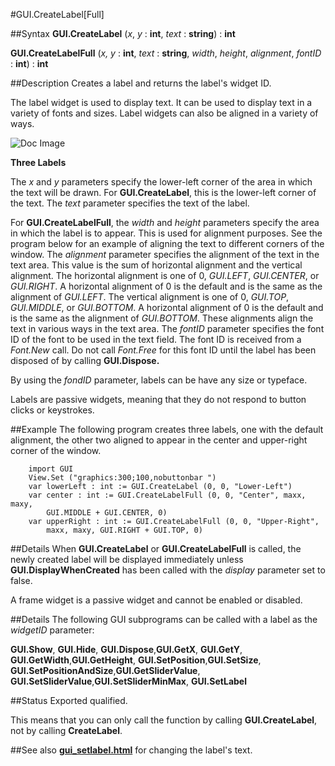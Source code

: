 
#GUI.CreateLabel[Full]

##Syntax
**GUI.CreateLabel** (_x_, _y_ : **int**, _text_ : **string**) : **int**

**GUI.CreateLabelFull** (_x,_ _y_ : **int**, _text_ : **string**,     _width_, _height_, _alignment_, _fontID_ : **int**) : **int**


##Description
Creates a label and returns the label's widget ID. 

The label widget is used to display text. It can be used to display text in a variety of fonts and sizes. Label widgets can also be aligned in a variety of ways.



![Doc Image](gui_createlabel_full01.gif)

**Three Labels**

The _x_ and _y_ parameters specify the lower-left corner of the area in which the text will be drawn. For **GUI.CreateLabel**, this is the lower-left corner of the text. The _text_ parameter specifies the text of the label.

For **GUI.CreateLabelFull**, the _width_ and _height_ parameters specify the area in which the label is to appear. This is used for alignment purposes. See the program below for an example of aligning the text to different corners of the window. The _alignment_ parameter specifies the alignment of the text in the text area. This value is the sum of horizontal alignment and the vertical alignment. The horizontal alignment is one of 0, _GUI.LEFT_, _GUI.CENTER_, or _GUI.RIGHT_. A horizontal alignment of 0 is the default and is the same as the alignment of _GUI.LEFT_. The vertical alignment is one of 0, _GUI.TOP_, _GUI.MIDDLE_, or _GUI.BOTTOM_. A horizontal alignment of 0 is the default and is the same as the alignment of _GUI.BOTTOM_. These alignments align the text in various ways in the text area. The _fontID_ parameter specifies the font ID of the font to be used in the text field. The font ID is received from a _Font.New_ call. Do not call _Font.Free_ for this font ID until the label has been disposed of by calling **GUI.Dispose.**

By using the _fondID_ parameter, labels can be have any size or typeface.

Labels are passive widgets, meaning that they do not respond to button clicks or keystrokes.


##Example
The following program creates three labels, one with the default alignment, the other two aligned to appear in the center and upper-right corner of the window.

        import GUI
        View.Set ("graphics:300;100,nobuttonbar ")
        var lowerLeft : int := GUI.CreateLabel (0, 0, "Lower-Left")
        var center : int := GUI.CreateLabelFull (0, 0, "Center", maxx, maxy, 
            GUI.MIDDLE + GUI.CENTER, 0)
        var upperRight : int := GUI.CreateLabelFull (0, 0, "Upper-Right", 
            maxx, maxy, GUI.RIGHT + GUI.TOP, 0)
##Details
When **GUI.CreateLabel** or **GUI.CreateLabelFull** is called, the newly created label will be displayed immediately unless **GUI.DisplayWhenCreated** has been called with the _display_ parameter set to false. 

A frame widget is a passive widget and cannot be enabled or disabled.


##Details
The following GUI subprograms can be called with a label as the _widgetID_ parameter:


**GUI.Show**, **GUI.Hide**, **GUI.Dispose**,**GUI.GetX**, **GUI.GetY**, **GUI.GetWidth**,**GUI.GetHeight**, **GUI.SetPosition**,**GUI.SetSize**, **GUI.SetPositionAndSize**,**GUI.GetSliderValue**, **GUI.SetSliderValue**,**GUI.SetSliderMinMax**, **GUI.SetLabel**





##Status
Exported qualified.

This means that you can only call the function by calling **GUI.CreateLabel**, not by calling **CreateLabel**.


##See also
**[gui_setlabel.html](GUI.SetLabel)** for changing the label's text.

